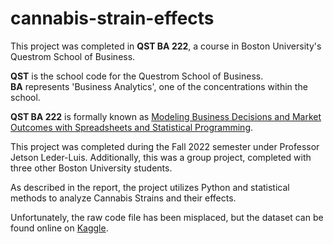 # cannabis-strain-effects

This project was completed in **QST BA 222**, a course in Boston University's Questrom School of Business.

**QST** is the school code for the Questrom School of Business.  
**BA** represents 'Business Analytics', one of the concentrations within the school.

**QST BA 222** is formally known as [Modeling Business Decisions and Market Outcomes with Spreadsheets and Statistical Programming](https://www.bu.edu/academics/questrom/courses/qst-ba-222/).

This project was completed during the Fall 2022 semester under Professor Jetson Leder-Luis. Additionally, this was a group project, completed with three other Boston University students.

As described in the report, the project utilizes Python and statistical methods to analyze Cannabis Strains and their effects.

Unfortunately, the raw code file has been misplaced, but the dataset can be found online on [Kaggle](https://www.kaggle.com/datasets/gthrosa/leafly-cannabis-strains-metadata).
